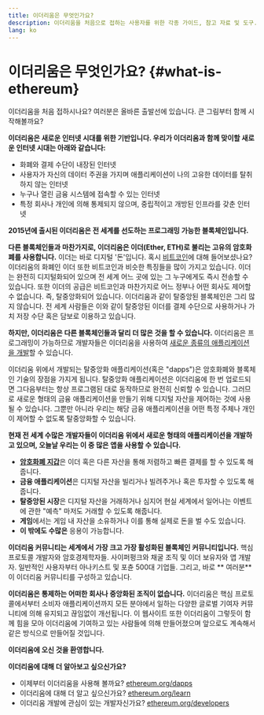 ```yaml
---
title: 이더리움은 무엇인가요?
description: 이더리움을 처음으로 접하는 사용자를 위한 각종 가이드, 참고 자료 및 도구.
lang: ko
---
```


# 이더리움은 무엇인가요? {#what-is-ethereum}

이더리움을 처음 접하시나요? 여러분은 올바른 출발선에 있습니다. 큰 그림부터 함께 시작해볼까요?

**이더리움은 새로운 인터넷 시대를 위한 기반입니다. 우리가 이더리움과 함께 맞이할 새로운 인터넷 시대는 아래와 같습니다:**

- 화폐와 결제 수단이 내장된 인터넷
- 사용자가 자신의 데이터 주권을 가지며 애플리케이션이 나의 고유한 데이터를 탈취하지 않는 인터넷
- 누구나 열린 금융 시스템에 접속할 수 있는 인터넷
- 특정 회사나 개인에 의해 통제되지 않으며, 중립적이고 개방된 인프라를 갖춘 인터넷

**2015년에 출시된 이더리움은 전 세계를 선도하는 프로그래밍 가능한 블록체인입니다.**

**다른 블록체인들과 마찬가지로, 이더리움은 이더(Ether, ETH)로 불리는 고유의 암호화폐를 사용합니다.** 이더는 바로 디지털 '돈'입니다. 혹시 [비트코인](http://bitcoin.org/)에 대해 들어보셨나요? 이더리움의 화폐인 이더 또한 비트코인과 비슷한 특징들을 많이 가지고 있습니다. 이더는 완전히 디지털화되어 있으며 전 세계 어느 곳에 있는 그 누구에게도 즉시 전송할 수 있습니다. 또한 이더의 공급은 비트코인과 마찬가지로 어느 정부나 어떤 회사도 제어할 수 없습니다. 즉, 탈중앙화되어 있습니다. 이더리움과 같이 탈중앙된 블록체인은 그리 많지 않습니다. 전 세계 사람들은 이와 같이 탈중앙된 이더를 결제 수단으로 사용하거나 가치 저장 수단 혹은 담보로 이용하고 있습니다.

**하지만, 이더리움은 다른 블록체인들과 달리 더 많은 것을 할 수 있습니다.** 이더리움은 프로그래밍이 가능하므로 개발자들은 이더리움을 사용하여 [새로운 종류의 애플리케이션을 개발](/ko/dapps/)할 수 있습니다.

이더리움 위에서 개발되는 탈중앙화 애플리케이션(혹은 "dapps")은 암호화폐와 블록체인 기술의 장점을 가지게 됩니다. 탈중앙화 애플리케이션은 이더리움에 한 번 업로드되면 그다음부터는 항상 프로그램된 대로 동작하므로 완전히 신뢰할 수 있습니다. 그러므로 새로운 형태의 금융 애플리케이션을 만들기 위해 디지털 자산을 제어하는 것에 사용될 수 있습니다. 그뿐만 아니라 우리는 해당 금융 애플리케이션을 어떤 특정 주체나 개인이 제어할 수 없도록 탈중앙화할 수 있습니다.

**현재 전 세계 수많은 개발자들이 이더리움 위에서 새로운 형태의 애플리케이션을 개발하고 있으며, 오늘날 우리는 이 중 많은 앱을 사용할 수 있습니다.**

- [**암호화폐 지갑**](/ko/wallets/)은 이더 혹은 다른 자산을 통해 저렴하고 빠른 결제를 할 수 있도록 해줍니다.
- **금융 애플리케이션**은 디지털 자산을 빌리거나 빌려주거나 혹은 투자할 수 있도록 해줍니다.
- **탈중앙된 시장**은 디지털 자산을 거래하거나 심지어 현실 세계에서 일어나는 이벤트에 관한 "예측" 마저도 거래할 수 있도록 해줍니다.
- **게임**에서는 게임 내 자산을 소유하거나 이를 통해 실제로 돈을 벌 수도 있습니다.
- **이 밖에도 수많은** 응용이 가능합니다.

**이더리움 커뮤니티는 세계에서 가장 크고 가장 활성화된 블록체인 커뮤니티입니다.** 핵심 프로토콜 개발자와 암호경제학자들. 사이퍼펑크와 채굴 조직 및 이더 보유자와 앱 개발자. 일반적인 사용자부터 아나키스트 및 포츈 500대 기업들. 그리고, 바로 ** 여러분**이 이더리움 커뮤니티를 구성하고 있습니다.

**이더리움은 통제하는 어떠한 회사나 중앙화된 조직이 없습니다.** 이더리움은 핵심 프로토콜에서부터 소비자 애플리케이션까지 모든 분야에서 일하는 다양한 글로벌 기여자 커뮤니티에 의해 유지되고 끊임없이 개선됩니다. 이 웹사이트 또한 이더리움이 그렇듯이 함께 힘을 모아 이더리움에 기여하고 있는 사람들에 의해 만들어졌으며 앞으로도 계속해서 같은 방식으로 만들어질 것입니다.

**이더리움에 오신 것을 환영합니다.**

**이더리움에 대해 더 알아보고 싶으신가요?**

- 이제부터 이더리움을 사용해 볼까요? [ethereum.org/dapps](/ko/dapps/)
- 이더리움에 대해 더 알고 싶으신가요? [ethereum.org/learn](/ko/learn/)
- 이더리움 개발에 관심이 있는 개발자신가요? [ethereum.org/developers](/ko/developers/)
